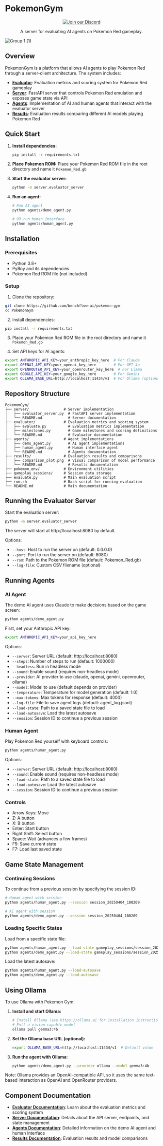 # PokemonGym   
<div align="center">
  <a href="https://discord.gg/mZ9Rc8q8W3" target="_blank">
    <img src="https://img.shields.io/badge/Join%20our%20Discord-5865F2?style=for-the-badge&logo=discord&logoColor=white" alt="Join our Discord">
  </a>
  <p>
    A server for evaluating AI agents on Pokemon Red gameplay.
  </p>
  
</div>




![Group 1 (1)](./results/comparison_plot.png)

## Overview

PokemonGym is a platform that allows AI agents to play Pokemon Red through a server-client architecture. The system includes:

- **[Evaluator](./evaluator/README.md)**: Evaluation metrics and scoring system for Pokemon Red gameplay
- **[Server](./server/README.md)**: FastAPI server that controls Pokemon Red emulation and exposes game state via API
- **[Agents](./agents/README.md)**: Implementation of AI and human agents that interact with the evaluator server
- **[Results](./results/README.md)**: Evaluation results comparing different AI models playing Pokemon Red

## Quick Start

1. **Install dependencies:**
   ```bash
   pip install -r requirements.txt
   ```

2. **Place Pokemon ROM:**
   Place your Pokemon Red ROM file in the root directory and name it `Pokemon_Red.gb`

3. **Start the evaluator server:**
   ```bash
   python -m server.evaluator_server
   ```

4. **Run an agent:**
   ```bash
   # Run AI agent
   python agents/demo_agent.py
   
   # OR run human interface
   python agents/human_agent.py
   ```

## Installation

### Prerequisites

- Python 3.8+
- PyBoy and its dependencies
- Pokemon Red ROM file (not included)

### Setup

1. Clone the repository:
```bash
git clone https://github.com/benchflow-ai/pokemon-gym
cd PokemonGym
```

2. Install dependencies:
```bash
pip install -r requirements.txt
```

3. Place your Pokemon Red ROM file in the root directory and name it `Pokemon_Red.gb`

4. Set API keys for AI agents:
```bash
export ANTHROPIC_API_KEY=your_anthropic_key_here  # For Claude
export OPENAI_API_KEY=your_openai_key_here        # For GPT-4o
export OPENROUTER_API_KEY=your_openrouter_key_here  # For Llama
export GOOGLE_API_KEY=your_google_key_here        # For Gemini
export OLLAMA_BASE_URL=http://localhost:11434/v1  # For Ollama (optional, defaults to localhost)
```

## Repository Structure

```
PokemonGym/
├── server/                # Server implementation
│   ├── evaluator_server.py  # FastAPI server implementation
│   └── README.md            # Server documentation
├── evaluator/             # Evaluation metrics and scoring system
│   ├── evaluate.py          # Evaluation metrics implementation
│   ├── milestones.py        # Game milestones and scoring definitions
│   └── README.md            # Evaluator documentation
├── agents/                # Agent implementations
│   ├── demo_agent.py        # AI agent implementations
│   ├── human_agent.py       # Human interface agent
│   └── README.md            # Agents documentation
├── results/               # Evaluation results and comparisons
│   ├── comparison_plot.png  # Visual comparison of model performance
│   └── README.md            # Results documentation
├── pokemon_env/           # Environment utilities
├── gameplay_sessions/     # Session data storage
├── evaluate.py            # Main evaluation script
├── run.sh                 # Bash script for running evaluation
└── README.md              # Main documentation
```

## Running the Evaluator Server

Start the evaluation server:

```bash
python -m server.evaluator_server
```

The server will start at http://localhost:8080 by default.

Options:
- `--host`: Host to run the server on (default: 0.0.0.0)
- `--port`: Port to run the server on (default: 8080)
- `--rom`: Path to the Pokemon ROM file (default: Pokemon_Red.gb)
- `--log-file`: Custom CSV filename (optional)

## Running Agents

### AI Agent

The demo AI agent uses Claude to make decisions based on the game screen:

```bash
python agents/demo_agent.py
```

First, set your Anthropic API key:
```bash
export ANTHROPIC_API_KEY=your_api_key_here
```

Options:
- `--server`: Server URL (default: http://localhost:8080)
- `--steps`: Number of steps to run (default: 1000000)
- `--headless`: Run in headless mode
- `--sound`: Enable sound (requires non-headless mode)
- `--provider`: AI provider to use (claude, openai, gemini, openrouter, ollama)
- `--model`: Model to use (default depends on provider)
- `--temperature`: Temperature for model generation (default: 1.0)
- `--max-tokens`: Max tokens for response (default: 4000)
- `--log-file`: File to save agent logs (default: agent_log.jsonl)
- `--load-state`: Path to a saved state file to load
- `--load-autosave`: Load the latest autosave
- `--session`: Session ID to continue a previous session

### Human Agent

Play Pokemon Red yourself with keyboard controls:

```bash
python agents/human_agent.py
```

Options:
- `--server`: Server URL (default: http://localhost:8080)
- `--sound`: Enable sound (requires non-headless mode)
- `--load-state`: Path to a saved state file to load
- `--load-autosave`: Load the latest autosave
- `--session`: Session ID to continue a previous session

### Controls

- Arrow Keys: Move
- Z: A button
- X: B button
- Enter: Start button
- Right Shift: Select button
- Space: Wait (advances a few frames)
- F5: Save current state
- F7: Load last saved state

## Game State Management

### Continuing Sessions

To continue from a previous session by specifying the session ID:

```bash
# Human agent with session
python agents/human_agent.py --session session_20250404_180209

# AI agent with session
python agents/demo_agent.py --session session_20250404_180209
```

### Loading Specific States

Load from a specific state file:
```bash
python agents/human_agent.py --load-state gameplay_sessions/session_20250404_180209/final_state.state
python agents/demo_agent.py --load-state gameplay_sessions/session_20250404_180209/final_state.state
```

Load the latest autosave:
```bash
python agents/human_agent.py --load-autosave
python agents/demo_agent.py --load-autosave
```

## Using Ollama

To use Ollama with Pokemon Gym:

1. **Install and start Ollama:**
   ```bash
   # Install Ollama (see https://ollama.ai for installation instructions)
   # Pull a vision-capable model
   ollama pull gemma3:4b
   ```

2. **Set the Ollama base URL (optional):**
   ```bash
   export OLLAMA_BASE_URL=http://localhost:11434/v1  # Default value
   ```

3. **Run the agent with Ollama:**
   ```bash
   python agents/demo_agent.py --provider ollama --model gemma3:4b
   ```

Note: Ollama provides an OpenAI-compatible API, so it uses the same text-based interaction as OpenAI and OpenRouter providers.

## Component Documentation

- [**Evaluator Documentation**](./evaluator/README.md): Learn about the evaluation metrics and scoring system
- [**Server Documentation**](./server/README.md): Details about the API server, endpoints, and state management
- [**Agents Documentation**](./agents/README.md): Detailed information on the demo AI agent and human interface
- [**Results Documentation**](./results/README.md): Evaluation results and model comparisons
